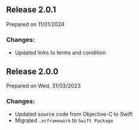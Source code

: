 ## Release 2.0.1
Prepared on 11/01/2024
### Changes:
* Updated links to terms and condition

## Release 2.0.0
Prepared on Wed, 31/03/2023
### Changes:
* Updated source code from Objective-C to Swift
* Migrated `.xcframework` to `Swift Package`
